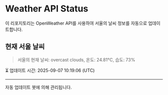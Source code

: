 
# Weather API Status

이 리포지토리는 OpenWeather API를 사용하여 서울의 날씨 정보를 자동으로 업데이트합니다.

## 현재 서울 날씨
> 서울의 현재 날씨: overcast clouds, 온도: 24.81°C, 습도: 73%

⏳ 업데이트 시간: 2025-09-07 10:19:06 (UTC)

---
자동 업데이트 봇에 의해 관리됩니다.
